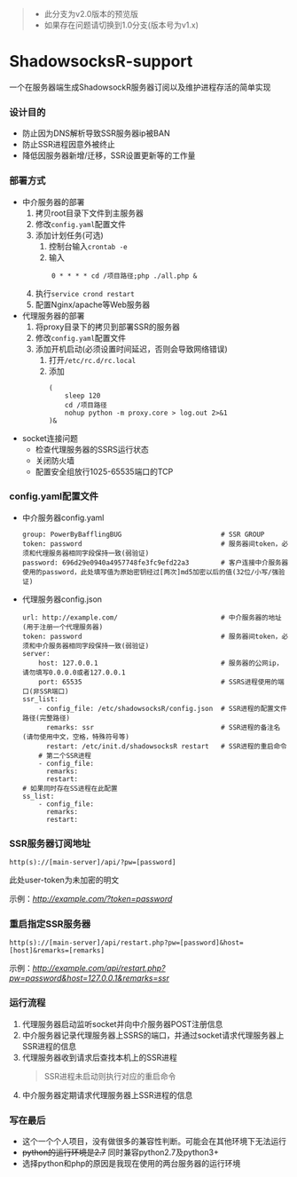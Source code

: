 > - 此分支为v2.0版本的预览版
> - 如果存在问题请切换到1.0分支(版本号为v1.x)

# ShadowsocksR-support
一个在服务器端生成ShadowsockR服务器订阅以及维护进程存活的简单实现

### 设计目的
- 防止因为DNS解析导致SSR服务器ip被BAN
- 防止SSR进程因意外被终止
- 降低因服务器新增/迁移，SSR设置更新等的工作量

### 部署方式
- 中介服务器的部署
    1. 拷贝root目录下文件到主服务器
    2. 修改`config.yaml`配置文件
    3. 添加计划任务(可选)
       1. 控制台输入`crontab -e`
       2. 输入
        ```
            0 * * * * cd /项目路径;php ./all.php &
        ```
    4. 执行`service crond restart`
    5. 配置Nginx/apache等Web服务器
- 代理服务器的部署
    1. 将proxy目录下的拷贝到部署SSR的服务器
    2. 修改`config.yaml`配置文件
    3. 添加开机启动(必须设置时间延迟，否则会导致网络错误)
        1. 打开`/etc/rc.d/rc.local`
        2. 添加
            ```
            (
                sleep 120
                cd /项目路径
                nohup python -m proxy.core > log.out 2>&1
            )&
            ```
- socket连接问题
    - 检查代理服务器的SSRS运行状态
    - 关闭防火墙
    - 配置安全组放行1025-65535端口的TCP

### config.yaml配置文件
- 中介服务器config.yaml
    ```
    group: PowerByBafflingBUG                         # SSR GROUP
    token: password                                   # 服务器间token，必须和代理服务器相同字段保持一致(弱验证)
    password: 696d29e0940a4957748fe3fc9efd22a3        # 客户连接中介服务器使用的password，此处填写值为原始密钥经过[两次]md5加密以后的值(32位/小写/强验证)
    ```

- 代理服务器config.json
    ```
    url: http://example.com/                          # 中介服务器的地址(用于注册一个代理服务器)
    token: password                                   # 服务器间token，必须和中介服务器相同字段保持一致(弱验证)
    server:
        host: 127.0.0.1                               # 服务器的公网ip，请勿填写0.0.0.0或者127.0.0.1
        port: 65535                                   # SSRS进程使用的端口(非SSR端口)
    ssr_list:
        - config_file: /etc/shadowsocksR/config.json  # SSR进程的配置文件路径(完整路径)
          remarks: ssr                                # SSR进程的备注名(请勿使用中文，空格，特殊符号等)
          restart: /etc/init.d/shadowsocksR restart   # SSR进程的重启命令
        # 第二个SSR进程
        - config_file:
          remarks:
          restart:
    # 如果同时存在SS进程在此配置
    ss_list:
        - config_file:
          remarks:
          restart:
    ```

### SSR服务器订阅地址
`http(s)://[main-server]/api/?pw=[password]`

此处user-token为未加密的明文

示例：*http://example.com/?token=password*

### 重启指定SSR服务器
`http(s)://[main-server]/api/restart.php?pw=[password]&host=[host]&remarks=[remarks]`

示例：*http://example.com/api/restart.php?pw=password&host=127.0.0.1&remarks=ssr*

### 运行流程
1. 代理服务器启动监听socket并向中介服务器POST注册信息
2. 中介服务器记录代理服务器上SSRS的端口，并通过socket请求代理服务器上SSR进程的信息
3. 代理服务器收到请求后查找本机上的SSR进程
   > SSR进程未启动则执行对应的重启命令
4. 中介服务器定期请求代理服务器上SSR进程的信息

### 写在最后
- 这个一个个人项目，没有做很多的兼容性判断。可能会在其他环境下无法运行
- ~~python的运行环境是2.7~~ 同时兼容python2.7及python3+
- 选择python和php的原因是我现在使用的两台服务器的运行环境